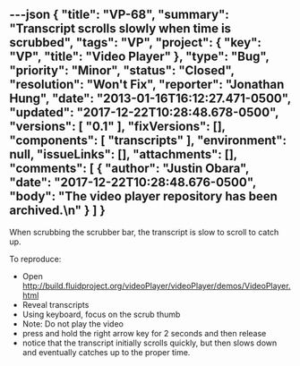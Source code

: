 ---json
{
  "title": "VP-68",
  "summary": "Transcript scrolls slowly when time is scrubbed",
  "tags": "VP",
  "project": {
    "key": "VP",
    "title": "Video Player"
  },
  "type": "Bug",
  "priority": "Minor",
  "status": "Closed",
  "resolution": "Won't Fix",
  "reporter": "Jonathan Hung",
  "date": "2013-01-16T16:12:27.471-0500",
  "updated": "2017-12-22T10:28:48.678-0500",
  "versions": [
    "0.1"
  ],
  "fixVersions": [],
  "components": [
    "transcripts"
  ],
  "environment": null,
  "issueLinks": [],
  "attachments": [],
  "comments": [
    {
      "author": "Justin Obara",
      "date": "2017-12-22T10:28:48.676-0500",
      "body": "The video player repository has been archived.\n"
    }
  ]
}
---
When scrubbing the scrubber bar, the transcript is slow to scroll to catch up.

To reproduce:

* Open <http://build.fluidproject.org/videoPlayer/videoPlayer/demos/VideoPlayer.html>
* Reveal transcripts
* Using keyboard, focus on the scrub thumb
* Note: Do not play the video
* press and hold the right arrow key for 2 seconds and then release
* notice that the transcript initially scrolls quickly, but then slows down and eventually catches up to the proper time.

        